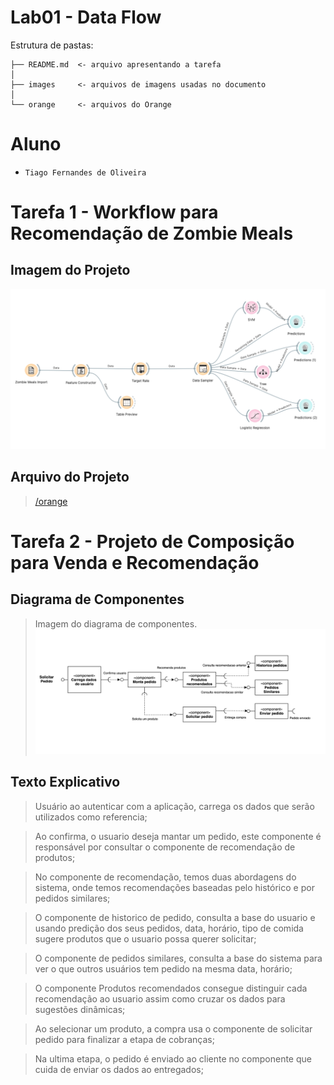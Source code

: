 # Lab01 - Data Flow

Estrutura de pastas:

~~~
├── README.md  <- arquivo apresentando a tarefa
│
├── images     <- arquivos de imagens usadas no documento
│
└── orange     <- arquivos do Orange
~~~

# Aluno
* `Tiago Fernandes de Oliveira`

# Tarefa 1 - Workflow para Recomendação de Zombie Meals

## Imagem do Projeto
![Workflow Orange](images/zombie-meals-issuran.png)

## Arquivo do Projeto
> [/orange](orange/zombie-meals-issuran.ows)

# Tarefa 2 - Projeto de Composição para Venda e Recomendação

## Diagrama de Componentes

> Imagem do diagrama de componentes.
![Diagrama Venda](images/diagrama-componentes-issuran.png)

## Texto Explicativo

> Usuário ao autenticar com a aplicação, carrega os dados que serão utilizados como referencia;

> Ao confirma, o usuario deseja mantar um pedido, este componente é responsável por consultar o componente de recomendação de produtos;

> No componente de recomendação, temos duas abordagens do sistema, onde temos recomendações baseadas pelo histórico e por pedidos similares;

> O componente de historico de pedido, consulta a base do usuario e usando predição dos seus pedidos, data, horário, tipo de comida sugere produtos que o usuario possa querer solicitar;

> O componente de pedidos similares, consulta a base do sistema para ver o que outros usuários tem pedido na mesma data, horário;

> O componente Produtos recomendados consegue distinguir cada recomendação ao usuario assim como cruzar os dados para sugestões dinâmicas;

 > Ao selecionar um produto, a compra usa o componente de solicitar pedido para finalizar a etapa de cobranças;

> Na ultima etapa, o pedido é enviado ao cliente no componente que cuida de enviar os dados ao entregados;
